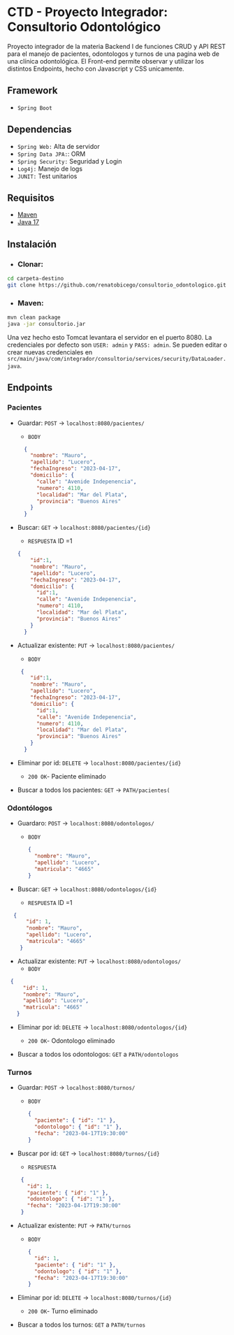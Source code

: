 
# CTD - Proyecto Integrador: Consultorio Odontológico

Proyecto integrador de la materia Backend I de funciones CRUD y API REST para el manejo de pacientes, odontologos y turnos de una pagina web de una clínica odontológica. El Front-end permite observar y utilizar los distintos Endpoints, hecho con Javascript y CSS unicamente.

## Framework
- `Spring Boot`

## Dependencias
- `Spring Web:` Alta de servidor
- `Spring Data JPA:`: ORM
- `Spring Security:` Seguridad y Login
- `Log4j:` Manejo de logs
- `JUNIT:` Test unitarios


## Requisitos

- [Maven](https://maven.apache.org/download.cgi)
- [Java 17](https://www.oracle.com/java/technologies/javase/jdk17-archive-downloads.html)

## Instalación
- ### Clonar:

 ```bash
cd carpeta-destino
git clone https://github.com/renatobicego/consultorio_odontologico.git

```
- ### Maven:

```bash
mvn clean package
java -jar consultorio.jar
```

Una vez hecho esto Tomcat levantara el servidor en el puerto 8080. La credenciales por defecto son `USER: admin` y `PASS: admin`. Se pueden editar o crear nuevas credenciales en `src/main/java/com/integrador/consultorio/services/security/DataLoader.java`.

## Endpoints


### Pacientes

- Guardar: `POST` -> `localhost:8080/pacientes/`

  - `BODY`
  
  ```json
    {
      "nombre": "Mauro",
      "apellido": "Lucero",
      "fechaIngreso": "2023-04-17",
      "domicilio": {
        "calle": "Avenide Indepenencia",
        "numero": 4110,
        "localidad": "Mar del Plata",
        "provincia": "Buenos Aires"
      }
    }
    ```

- Buscar: `GET` -> `localhost:8080/pacientes/{id}`

  - `RESPUESTA` ID =1
  ```json
  {  
      "id":1,
      "nombre": "Mauro",
      "apellido": "Lucero",
      "fechaIngreso": "2023-04-17",
      "domicilio": {
        "id":1,
        "calle": "Avenide Indepenencia",
        "numero": 4110,
        "localidad": "Mar del Plata",
        "provincia": "Buenos Aires"
      }
    }
  ```  
- Actualizar existente: `PUT` -> `localhost:8080/pacientes/`
  - `BODY` 
  ```json
   {   
      "id":1,
      "nombre": "Mauro",
      "apellido": "Lucero",
      "fechaIngreso": "2023-04-17",
      "domicilio": {
        "id":1,
        "calle": "Avenide Indepenencia",
        "numero": 4110,
        "localidad": "Mar del Plata",
        "provincia": "Buenos Aires"
      }
    }
   ```
- Eliminar por id: `DELETE` -> `localhost:8080/pacientes/{id}`

  - `200 OK`- Paciente eliminado

- Buscar a todos los pacientes: `GET` -> `PATH/pacientes(`

### Odontólogos

- Guardaro: `POST` -> `localhost:8080/odontologos/`
  - `BODY`
   
    ```json
    {
      "nombre": "Mauro",
      "apellido": "Lucero",
      "matricula": "4665"
    }
    ```
- Buscar: `GET` -> `localhost:8080/odontologos/{id}`

  - `RESPUESTA` ID =1

```json
  {   
      "id": 1,
      "nombre": "Mauro",
      "apellido": "Lucero",
      "matricula": "4665"
    }
```
- Actualizar existente: `PUT` -> `localhost:8080/odontologos/`
  - `BODY`
  
 ```json
  {   
      "id": 1,
      "nombre": "Mauro",
      "apellido": "Lucero",
      "matricula": "4665"
    }
```
- Eliminar por id: `DELETE` -> `localhost:8080/odontologos/{id}`

   - `200 OK`- Odontologo eliminado

- Buscar a todos los odontologos: `GET` a `PATH/odontologos`



### Turnos

- Guardar: `POST` -> `localhost:8080/turnos/`

  - `BODY`
    ```json
    {
      "paciente": { "id": "1" },
      "odontologo": { "id": "1" },
      "fecha": "2023-04-17T19:30:00"
    }
    ```

- Buscar por id: `GET` -> `localhost:8080/turnos/{id}`

  - `RESPUESTA`
  
   ```json
    {
      "id": 1,
      "paciente": { "id": "1" },
      "odontologo": { "id": "1" },
      "fecha": "2023-04-17T19:30:00"
    }
    ```

- Actualizar existente: `PUT` -> `PATH/turnos`
  - `BODY`
    ```json
    {
      "id": 1,
      "paciente": { "id": "1" },
      "odontologo": { "id": "1" },
      "fecha": "2023-04-17T19:30:00"
    }
    ```
- Eliminar por id: `DELETE` -> `localhost:8080/turnos/{id}`

  - `200 OK`- Turno eliminado

- Buscar a todos los turnos: `GET` a `PATH/turnos`

